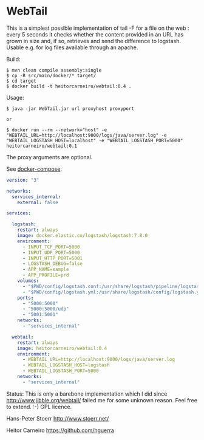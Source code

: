 WebTail
=======

This is a simplest possible implementation of tail -F for a file on the web : 
every 5 seconds it checks whether the content provided in an URL has grown in size
and, if so, retrieves and send the difference to logstash. Usable e.g. for log files available
through an apache.

Build:
```shell script
$ mvn clean compile assembly:single
$ cp -R src/main/docker/* target/
$ cd target
$ docker build -t heitorcarneiro/webtail:0.4 .
```

Usage:
```shell script
$ java -jar WebTail.jar url proxyhost proxyport

or

$ docker run --rm --network="host" -e "WEBTAIL_URL=http://localhost:9000/logs/java/server.log" -e "WEBTAIL_LOGSTASH_HOST=localhost" -e "WEBTAIL_LOGSTASH_PORT=5000" heitorcarneiro/webtail:0.1
```

The proxy arguments are optional.


See [docker-compose](https://github.com/hguerra/WebTail/tree/master/src/main/docker):
```yaml
version: "3"

networks:
  services_internal:
    external: false

services:

  logstash:
    restart: always
    image: docker.elastic.co/logstash/logstash:7.8.0
    environment:
      - INPUT_TCP_PORT=5000
      - INPUT_UDP_PORT=5000
      - INPUT_HTTP_PORT=5001
      - LOGSTASH_DEBUG=false
      - APP_NAME=sample
      - APP_PROFILE=prd
    volumes:
      - "$PWD/config/logstash.conf:/usr/share/logstash/pipeline/logstash.conf:ro"
      - "$PWD/config/logstash.yml:/usr/share/logstash/config/logstash.yml:ro"
    ports:
      - "5000:5000"
      - "5000:5000/udp"
      - "5001:5001"
    networks:
      - "services_internal"

  webtail:
    restart: always
    image: heitorcarneiro/webtail:0.4
    environment:
      - WEBTAIL_URL=http://localhost:9000/logs/java/server.log
      - WEBTAIL_LOGSTASH_HOST=logstash
      - WEBTAIL_LOGSTASH_PORT=5000
    networks:
      - "services_internal"
```

Status:
This is only a barebone implementation which I did since
http://www.jibble.org/webtail/ failed me for some unknown reason.
Feel free to extend. :-)
GPL licence.

Hans-Peter Stoerr
http://www.stoerr.net/

Heitor Carneiro
https://github.com/hguerra

